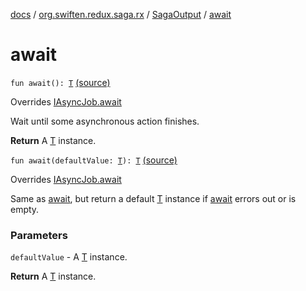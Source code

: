[docs](../../index.md) / [org.swiften.redux.saga.rx](../index.md) / [SagaOutput](index.md) / [await](./await.md)

# await

`fun await(): `[`T`](index.md#T) [(source)](https://github.com/protoman92/KotlinRedux/tree/master/common/common-rx-saga/src/main/kotlin/org/swiften/redux/saga/rx/SagaOutput.kt#L127)

Overrides [IAsyncJob.await](../../org.swiften.redux.core/-i-async-job/await.md)

Wait until some asynchronous action finishes.

**Return**
A [T](../../org.swiften.redux.core/-i-async-job/index.md#T) instance.

`fun await(defaultValue: `[`T`](index.md#T)`): `[`T`](index.md#T) [(source)](https://github.com/protoman92/KotlinRedux/tree/master/common/common-rx-saga/src/main/kotlin/org/swiften/redux/saga/rx/SagaOutput.kt#L129)

Overrides [IAsyncJob.await](../../org.swiften.redux.core/-i-async-job/await.md)

Same as [await](../../org.swiften.redux.core/-i-async-job/await.md), but return a default [T](../../org.swiften.redux.core/-i-async-job/index.md#T) instance if [await](../../org.swiften.redux.core/-i-async-job/await.md) errors out or is empty.

### Parameters

`defaultValue` - A [T](../../org.swiften.redux.core/-i-async-job/index.md#T) instance.

**Return**
A [T](../../org.swiften.redux.core/-i-async-job/index.md#T) instance.


